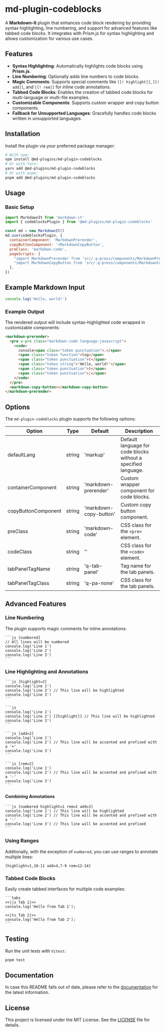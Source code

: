 # md-plugin-codeblocks

A **Markdown-It** plugin that enhances code block rendering by providing syntax highlighting, line numbering, and support for advanced features like tabbed code blocks. It integrates with Prism.js for syntax highlighting and allows customization for various use cases.

## Features

- **Syntax Highlighting**: Automatically highlights code blocks using **Prism.js**.
- **Line Numbering**: Optionally adds line numbers to code blocks.
- **Magic Comments**: Supports special comments like `[[! highlight]]`, `[[! add]]`, and `[[! rem]]` for inline code annotations.
- **Tabbed Code Blocks**: Enables the creation of tabbed code blocks for multi-language or multi-file examples.
- **Customizable Components**: Supports custom wrapper and copy button components.
- **Fallback for Unsupported Languages**: Gracefully handles code blocks written in unsupported languages.

## Installation

Install the plugin via your preferred package manager:

```bash
# With npm:
npm install @md-plugins/md-plugin-codeblocks
# Or with Yarn:
yarn add @md-plugins/md-plugin-codeblocks
# Or with pnpm:
pnpm add @md-plugins/md-plugin-codeblocks
```

## Usage

### Basic Setup

```js
import MarkdownIt from 'markdown-it'
import { codeblocksPlugin } from '@md-plugins/md-plugin-codeblocks'

const md = new MarkdownIt()
md.use(codeblocksPlugin, {
  containerComponent: 'MarkdownPrerender',
  copyButtonComponent: '<MarkdownCopyButton',
  preClass: 'markdown-code',
  pageScripts: [
    "import MarkdownPrerender from 'src/.q-press/components/MarkdownPrerender'",
    "import MarkdownCopyButton from 'src/.q-press/components/MarkdownCopyButton.vue'",
  ],
})
```

## Example Markdown Input

```javascript
console.log('Hello, world!')
```

### Example Output

The rendered output will include syntax-highlighted code wrapped in customizable components:

```html
<markdown-prerender>
  <pre v-pre class="markdown-code language-javascript">
    <code>
      console<span class="token punctuation">.</span>
      <span class="token function">log</span>
      <span class="token punctuation">(</span>
      <span class="token string">'Hello, world!'</span>
      <span class="token punctuation">)</span>
      <span class="token punctuation">;</span>
    </code>
  </pre>
  <markdown-copy-button></markdown-copy-button>
</markdown-prerender>
```

## Options

The `md-plugin-codeblocks` plugin supports the following options:

| Option              | Type   | Default                | Description                                                    |
| ------------------- | ------ | ---------------------- | -------------------------------------------------------------- |
| defaultLang         | string | 'markup'               | Default language for code blocks without a specified language. |
| containerComponent  | string | 'markdown-prerender'   | Custom wrapper component for code blocks.                      |
| copyButtonComponent | string | 'markdown-copy-button' | Custom copy button component.                                  |
| preClass            | string | 'markdown-code'        | CSS class for the `<pre>` element.                             |
| codeClass           | string | ''                     | CSS class for the `<code>` element.                            |
| tabPanelTagName     | string | 'q-tab-panel'          | Tag name for the tab panels.                                   |
| tabPanelTagClass    | string | 'q-pa-none'            | CSS class for the tab panels.                                  |

## Advanced Features

### Line Numbering

The plugin supports magic comments for inline annotations:

````markup
```js [numbered]
// All lines will be numbered
console.log('Line 1')
console.log('Line 2')
console.log('Line 3')
```
````

### Line Highlighting and Annotations

````markup
```js [highlight=2]
console.log('Line 1')
console.log('Line 2') // This line will be highlighted
console.log('Line 3')
```
````

````markup
```js
console.log('Line 1')
console.log('Line 2') [[highlight]] // This line will be highlighted
console.log('Line 3')
```
````

````markup
```js [add=2]
console.log('Line 1')
console.log('Line 2') // This line will be accented and prefixed with a '+'
console.log('Line 3')
```
````

````markup
```js [rem=2]
console.log('Line 1')
console.log('Line 2') // This line will be accented and prefixed with a '-'
console.log('Line 3')
```
````

#### Combining Annotations

````markup
```js [numbered highlight=1 rem=2 add=3]
console.log('Line 1') // This line will be highlighted
console.log('Line 2') // This line will be accented and prefixed with a '-'
console.log('Line 3') // This line will be accented and prefixed
```
````

### Using Ranges

Additonally, with the exception of `numbered`, you can use ranges to annotate multiple lines:

```markup
[highlight=1,10-11 add=4,7-9 rem=12-14]
```

### Tabbed Code Blocks

Easily create tabbed interfaces for multiple code examples:

````markup
```tabs
<<|js Tab 1|>>
console.log('Hello from Tab 1');

<<|ts Tab 2|>>
console.log('Hello from Tab 2');
```
````

## Testing

Run the unit tests with `Vitest`:

```bash
pnpm test
```

## Documentation

In case this README falls out of date, please refer to the [documentation](https://md-plugins.netlify.app/md-plugins/codeblocks/overview) for the latest information.

## License

This project is licensed under the MIT License. See the [LICENSE](LICENSE.md) file for details.
